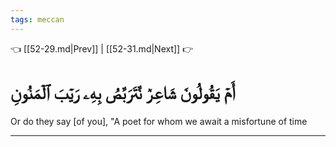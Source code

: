 ```yaml
---
tags: meccan
---
```


👈 [[52-29.md|Prev]] | [[52-31.md|Next]] 👉

# أَمۡ يَقُولُونَ شَاعِرٞ نَّتَرَبَّصُ بِهِۦ رَيۡبَ ٱلۡمَنُونِ

Or do they say [of you], "A poet for whom we await a misfortune of time

---

